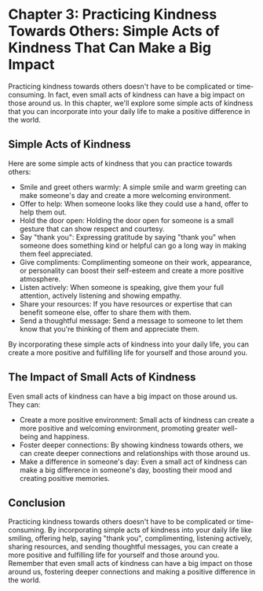 Chapter 3: Practicing Kindness Towards Others: Simple Acts of Kindness That Can Make a Big Impact
=================================================================================================

Practicing kindness towards others doesn't have to be complicated or time-consuming. In fact, even small acts of kindness can have a big impact on those around us. In this chapter, we'll explore some simple acts of kindness that you can incorporate into your daily life to make a positive difference in the world.

Simple Acts of Kindness
-----------------------

Here are some simple acts of kindness that you can practice towards others:

* Smile and greet others warmly: A simple smile and warm greeting can make someone's day and create a more welcoming environment.
* Offer to help: When someone looks like they could use a hand, offer to help them out.
* Hold the door open: Holding the door open for someone is a small gesture that can show respect and courtesy.
* Say "thank you": Expressing gratitude by saying "thank you" when someone does something kind or helpful can go a long way in making them feel appreciated.
* Give compliments: Complimenting someone on their work, appearance, or personality can boost their self-esteem and create a more positive atmosphere.
* Listen actively: When someone is speaking, give them your full attention, actively listening and showing empathy.
* Share your resources: If you have resources or expertise that can benefit someone else, offer to share them with them.
* Send a thoughtful message: Send a message to someone to let them know that you're thinking of them and appreciate them.

By incorporating these simple acts of kindness into your daily life, you can create a more positive and fulfilling life for yourself and those around you.

The Impact of Small Acts of Kindness
------------------------------------

Even small acts of kindness can have a big impact on those around us. They can:

* Create a more positive environment: Small acts of kindness can create a more positive and welcoming environment, promoting greater well-being and happiness.
* Foster deeper connections: By showing kindness towards others, we can create deeper connections and relationships with those around us.
* Make a difference in someone's day: Even a small act of kindness can make a big difference in someone's day, boosting their mood and creating positive memories.

Conclusion
----------

Practicing kindness towards others doesn't have to be complicated or time-consuming. By incorporating simple acts of kindness into your daily life like smiling, offering help, saying "thank you", complimenting, listening actively, sharing resources, and sending thoughtful messages, you can create a more positive and fulfilling life for yourself and those around you. Remember that even small acts of kindness can have a big impact on those around us, fostering deeper connections and making a positive difference in the world.
